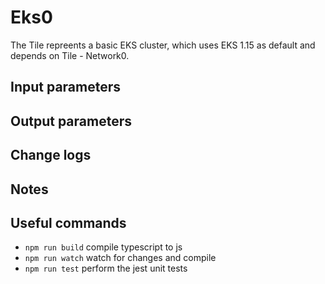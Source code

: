 # Eks0
The Tile repreents a basic EKS cluster, which uses EKS 1.15 as default and depends on Tile - Network0.

## Input parameters

## Output parameters 

## Change logs


## Notes

## Useful commands

 * `npm run build`   compile typescript to js
 * `npm run watch`   watch for changes and compile
 * `npm run test`    perform the jest unit tests